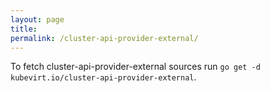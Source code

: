 ```yaml
---
layout: page
title:
permalink: /cluster-api-provider-external/
---
```


To fetch cluster-api-provider-external sources run `go get -d kubevirt.io/cluster-api-provider-external`.
